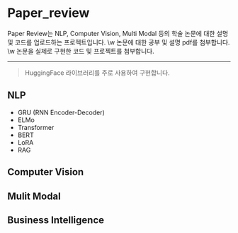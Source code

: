 # Paper_review

Paper Review는 NLP, Computer Vision, Multi Modal 등의 학술 논문에 대한 설명 및 코드를 업로드하는 프로젝트입니다.
\w
논문에 대한 공부 및 설명 pdf를 첨부합니다.
\w
논문을 실제로 구현한 코드 및 프로젝트를 첨부합니다.
* * *
> HuggingFace 라이브러리를 주로 사용하여 구현합니다.


## NLP
- GRU (RNN Encoder-Decoder)
- ELMo
- Transformer
- BERT
- LoRA
- RAG
## Computer Vision

## Mulit Modal

## Business Intelligence
